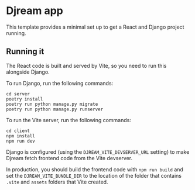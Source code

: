 # Djream app

This template provides a minimal set up to get a React and Django project running.

## Running it

The React code is built and served by Vite, so you need to run this alongside Django.

To run Django, run the following commands:

```
cd server
poetry install
poetry run python manage.py migrate
poetry run python manage.py runserver
```

To run the Vite server, run the following commands:

```
cd client
npm install
npm run dev
```

Django is configured (using the `DJREAM_VITE_DEVSERVER_URL` setting) to make Djream fetch frontend code from the Vite devserver.

In production, you should build the frontend code with `npm run build` and set the `DJREAM_VITE_BUNDLE_DIR` to the location of the folder that contains `.vite` and `assets` folders that Vite created.
